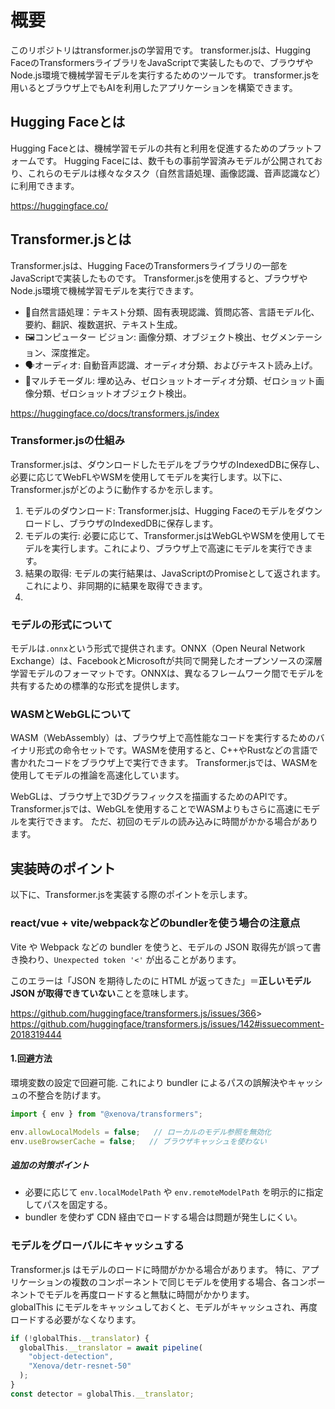# 概要

このリポジトリはtransformer.jsの学習用です。
transformer.jsは、Hugging FaceのTransformersライブラリをJavaScriptで実装したもので、ブラウザやNode.js環境で機械学習モデルを実行するためのツールです。
transformer.jsを用いるとブラウザ上でもAIを利用したアプリケーションを構築できます。

## Hugging Faceとは

Hugging Faceとは、機械学習モデルの共有と利用を促進するためのプラットフォームです。
Hugging Faceには、数千もの事前学習済みモデルが公開されており、これらのモデルは様々なタスク（自然言語処理、画像認識、音声認識など）に利用できます。

<https://huggingface.co/>

## Transformer.jsとは

Transformer.jsは、Hugging FaceのTransformersライブラリの一部をJavaScriptで実装したものです。
Transformer.jsを使用すると、ブラウザやNode.js環境で機械学習モデルを実行できます。

- 📝自然言語処理：テキスト分類、固有表現認識、質問応答、言語モデル化、要約、翻訳、複数選択、テキスト生成。
- 🖼️コンピューター ビジョン: 画像分類、オブジェクト検出、セグメンテーション、深度推定。
- 🗣️オーディオ: 自動音声認識、オーディオ分類、およびテキスト読み上げ。
- 🐙マルチモーダル: 埋め込み、ゼロショットオーディオ分類、ゼロショット画像分類、ゼロショットオブジェクト検出。

<https://huggingface.co/docs/transformers.js/index>

### Transformer.jsの仕組み

Transformer.jsは、ダウンロードしたモデルをブラウザのIndexedDBに保存し、必要に応じてWebFLやWSMを使用してモデルを実行します。以下に、Transformer.jsがどのように動作するかを示します。

1. モデルのダウンロード: Transformer.jsは、Hugging Faceのモデルをダウンロードし、ブラウザのIndexedDBに保存します。
2. モデルの実行: 必要に応じて、Transformer.jsはWebGLやWSMを使用してモデルを実行します。これにより、ブラウザ上で高速にモデルを実行できます。
3. 結果の取得: モデルの実行結果は、JavaScriptのPromiseとして返されます。これにより、非同期的に結果を取得できます。
4.

### モデルの形式について

モデルは`.onnx`という形式で提供されます。ONNX（Open Neural Network Exchange）は、FacebookとMicrosoftが共同で開発したオープンソースの深層学習モデルのフォーマットです。ONNXは、異なるフレームワーク間でモデルを共有するための標準的な形式を提供します。

### WASMとWebGLについて

WASM（WebAssembly）は、ブラウザ上で高性能なコードを実行するためのバイナリ形式の命令セットです。WASMを使用すると、C++やRustなどの言語で書かれたコードをブラウザ上で実行できます。
Transformer.jsでは、WASMを使用してモデルの推論を高速化しています。

WebGLは、ブラウザ上で3Dグラフィックスを描画するためのAPIです。
Transformer.jsでは、WebGLを使用することでWASMよりもさらに高速にモデルを実行できます。
ただ、初回のモデルの読み込みに時間がかかる場合があります。

## 実装時のポイント

以下に、Transformer.jsを実装する際のポイントを示します。

### react/vue + vite/webpackなどのbundlerを使う場合の注意点

Vite や Webpack などの bundler を使うと、モデルの JSON 取得先が誤って書き換わり、`Unexpected token '<'` が出ることがあります。

このエラーは「JSON を期待したのに HTML が返ってきた」＝**正しいモデル JSON が取得できていない**ことを意味します。

<https://github.com/huggingface/transformers.js/issues/366>>
<https://github.com/huggingface/transformers.js/issues/142#issuecomment-2018319444>

#### 1.回避方法

環境変数の設定で回避可能.
これにより bundler によるパスの誤解決やキャッシュの不整合を防げます。

```ts
import { env } from "@xenova/transformers";

env.allowLocalModels = false;   // ローカルのモデル参照を無効化
env.useBrowserCache = false;   // ブラウザキャッシュを使わない
```

##### 追加の対策ポイント

- 必要に応じて `env.localModelPath` や `env.remoteModelPath` を明示的に指定してパスを固定する。
- bundler を使わず CDN 経由でロードする場合は問題が発生しにくい。

### モデルをグローバルにキャッシュする

Transformer.js はモデルのロードに時間がかかる場合があります。
特に、アプリケーションの複数のコンポーネントで同じモデルを使用する場合、各コンポーネントでモデルを再度ロードすると無駄に時間がかかります。  
globalThis にモデルをキャッシュしておくと、モデルがキャッシュされ、再度ロードする必要がなくなります。

```js
if (!globalThis.__translator) {
  globalThis.__translator = await pipeline(
    "object-detection",
    "Xenova/detr-resnet-50"
  );
}
const detector = globalThis.__translator;
